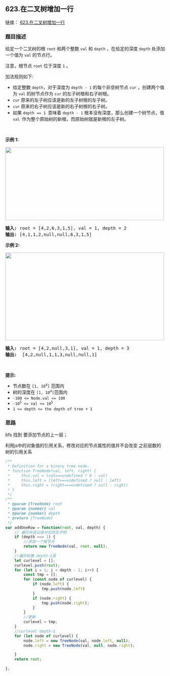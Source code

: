 ## 623.在二叉树增加一行
链接： [623.在二叉树增加一行](https://leetcode.cn/problems/add-one-row-to-tree/)
### 题目描述

<div class="notranslate"><p>给定一个二叉树的根&nbsp;<code>root</code>&nbsp;和两个整数 <code>val</code> 和&nbsp;<code>depth</code>&nbsp;，在给定的深度&nbsp;<code>depth</code>&nbsp;处添加一个值为 <code>val</code> 的节点行。</p>

<p>注意，根节点&nbsp;<code>root</code>&nbsp;位于深度&nbsp;<code>1</code>&nbsp;。</p>

<p>加法规则如下:</p>

<ul>
	<li>给定整数&nbsp;<code>depth</code>，对于深度为&nbsp;<code>depth - 1</code> 的每个非空树节点 <code>cur</code> ，创建两个值为 <code>val</code> 的树节点作为 <code>cur</code> 的左子树根和右子树根。</li>
	<li><code>cur</code> 原来的左子树应该是新的左子树根的左子树。</li>
	<li><code>cur</code> 原来的右子树应该是新的右子树根的右子树。</li>
	<li>如果 <code>depth == 1 </code>意味着&nbsp;<code>depth - 1</code>&nbsp;根本没有深度，那么创建一个树节点，值 <code>val </code>作为整个原始树的新根，而原始树就是新根的左子树。</li>
</ul>

<p>&nbsp;</p>

<p><strong>示例 1:</strong></p>

<p><img style="height: 231px; width: 500px;" src="https://assets.leetcode.com/uploads/2021/03/15/addrow-tree.jpg"></p>

<pre><strong>输入:</strong> root = [4,2,6,3,1,5], val = 1, depth = 2
<strong>输出:</strong> [4,1,1,2,null,null,6,3,1,5]</pre>

<p><strong>示例 2:</strong></p>

<p><img style="height: 277px; width: 500px;" src="https://assets.leetcode.com/uploads/2021/03/11/add2-tree.jpg"></p>

<pre><strong>输入:</strong> root = [4,2,null,3,1], val = 1, depth = 3
<strong>输出:</strong>  [4,2,null,1,1,3,null,null,1]
</pre>

<p>&nbsp;</p>

<p><strong>提示:</strong></p>

<ul>
	<li>节点数在&nbsp;<code>[1, 10<sup>4</sup>]</code>&nbsp;范围内</li>
	<li>树的深度在&nbsp;<code>[1, 10<sup>4</sup>]</code>范围内</li>
	<li><code>-100 &lt;= Node.val &lt;= 100</code></li>
	<li><code>-10<sup>5</sup>&nbsp;&lt;= val &lt;= 10<sup>5</sup></code></li>
	<li><code>1 &lt;= depth &lt;= the depth of tree + 1</code></li>
</ul>
</div>


### 思路

bfs 找到 要添加节点的上一层；

利用js中的对象值的引用关系，修改对应的节点属性的值并不会改变 之前层数的树的引用关系

```js
/**
 * Definition for a binary tree node.
 * function TreeNode(val, left, right) {
 *     this.val = (val===undefined ? 0 : val)
 *     this.left = (left===undefined ? null : left)
 *     this.right = (right===undefined ? null : right)
 * }
 */
/**
 * @param {TreeNode} root
 * @param {number} val
 * @param {number} depth
 * @return {TreeNode}
 */
var addOneRow = function(root, val, depth) {
    // 遍历并且记录对应的左子树
    if (depth === 1) {
        //添加一个根节点
        return new TreeNode(val, root, null);
    }
    //遍历到第 depth-1层
    let curlevel = [];
    curlevel.push(root);
    for (let i = 1; i < depth - 1; i++) {
        const tmp = [];
        for (const node of curlevel) {
            if (node.left) {
                tmp.push(node.left)
            }
            if (node.right) {
                tmp.push(node.right);
            }
        }
        //更新 
        curlevel = tmp;
    }
    //curlevel depth-1
    for (let node of curlevel) {
        node.left = new TreeNode(val, node.left, null);
        node.right = new TreeNode(val, null, node.right);

    }
    return root;
    
};
```
